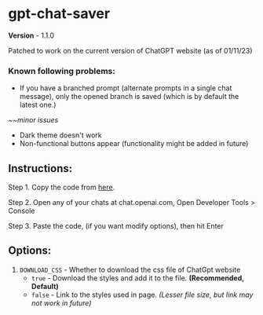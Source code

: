 # gpt-chat-saver

**Version** - 1.1.0

Patched to work on the current version of ChatGPT website (as of 01/11/23)

### Known following problems:
- If you have a branched prompt (alternate prompts in a single chat message),
only the opened branch is saved (which is by default the latest one.)

_~~minor issues_
- Dark theme doesn't work
- Non-functional buttons appear (functionality might be added in future)

## Instructions:
Step 1. Copy the code from [here](https://raw.githubusercontent.com/frank06n/gpt-chat-saver/main/gpt-saver.js).

Step 2. Open any of your chats at chat.openai.com, Open Developer Tools > Console

Step 3. Paste the code, (if you want modify options), then hit Enter

## Options:
1. `DOWNLOAD_CSS` - Whether to download the css file of ChatGpt website
    - `true`  - Download the styles and add it to the file. **(Recommended, Default)**
    - `false` - Link to the styles used in page. _(Lesser file size, but link may not work in future)_

